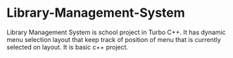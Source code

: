 # Library-Management-System
Library Management System is school project in Turbo C++. It has dynamic menu selection layout that keep track of position of menu that is currently selected on layout. It is basic c++ project.
